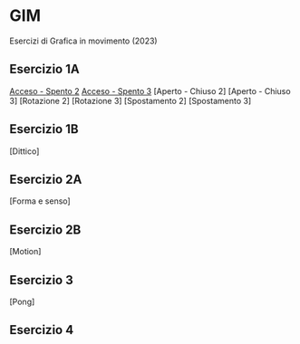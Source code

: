 # GIM
Esercizi di Grafica in movimento (2023)


## Esercizio 1A   
[Acceso - Spento 2](https://github.com/davide-torre/GIM/Esercizio_1A/acceso_spento_2.html) 
[Acceso - Spento 3](https://github.com/davide-torre/GIM/Esercizio_1B/acceso_spento_2.html)
[Aperto - Chiuso 2]
[Aperto - Chiuso 3]
[Rotazione 2]
[Rotazione 3]
[Spostamento 2]
[Spostamento 3]
## Esercizio 1B 
[Dittico]
## Esercizio 2A 
[Forma e senso]
## Esercizio 2B
[Motion]
## Esercizio 3
[Pong]
## Esercizio 4




